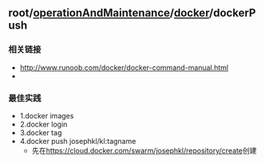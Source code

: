 ## root/[operationAndMaintenance](../README.md)/[docker](./README.md)/dockerPush
### 相关链接
* <http://www.runoob.com/docker/docker-command-manual.html>
* 
### 最佳实践
* 1.docker images
* 2.docker login
* 3.docker tag <old> <new>
* 4.docker push josephkl/kl:tagname
  * 先在<https://cloud.docker.com/swarm/josephkl/repository/create>创建

### 


